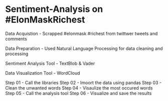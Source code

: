 # Sentiment-Analysis on #ElonMaskRichest

Data Acquistion - Scrapped #elonmask #richest from twittwer tweets and comments

Data Preparation - Used Natural Language Processing for data cleaning and processing 

Sentiment Analysis Tool - TextBlob & Vader

Data Visualization Tool - WordCloud


Step 01 -  Call the libraries
Step 02 - Imoort the data using pandas
Step 03 - Clean the unwanted words
Step 04 - Visaulize the most occured words
Step 05 - Call the analysis tool 
Step 06 - Visualize and save the results
